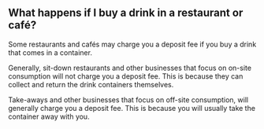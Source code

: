 ##  What happens if I buy a drink in a restaurant or café?

Some restaurants and cafés may charge you a deposit fee if you buy a drink
that comes in a container.

Generally, sit-down restaurants and other businesses that focus on on-site
consumption will not charge you a deposit fee. This is because they can
collect and return the drink containers themselves.

Take-aways and other businesses that focus on off-site consumption, will
generally charge you a deposit fee. This is because you will usually take the
container away with you.

